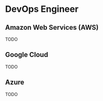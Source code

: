 # DevOps Engineer

## Amazon Web Services (AWS)

<!--
https://app.pluralsight.com/paths/certificate/aws-certified-devops-engineer-professional-dop-c01
-->

TODO

## Google Cloud

<!--
https://app.pluralsight.com/paths/certificate/sre-and-devops-engineer-with-google-cloud
-->

TODO

## Azure

TODO
